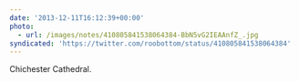 ```yaml
---
date: '2013-12-11T16:12:39+00:00'
photo:
  - url: /images/notes/410805841538064384-BbN5vG2IEAAnfZ_.jpg
syndicated: 'https://twitter.com/roobottom/status/410805841538064384'
---
```

Chichester Cathedral. 
